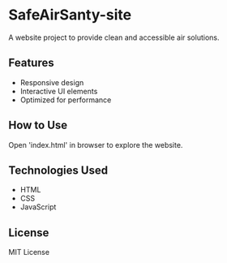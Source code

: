 # SafeAirSanty-site
A website project to provide clean and accessible air solutions.

## Features
- Responsive design
- Interactive UI elements
- Optimized for performance

## How to Use
Open 'index.html' in browser to explore the website.

## Technologies Used
- HTML
- CSS
- JavaScript

## License
MIT License
